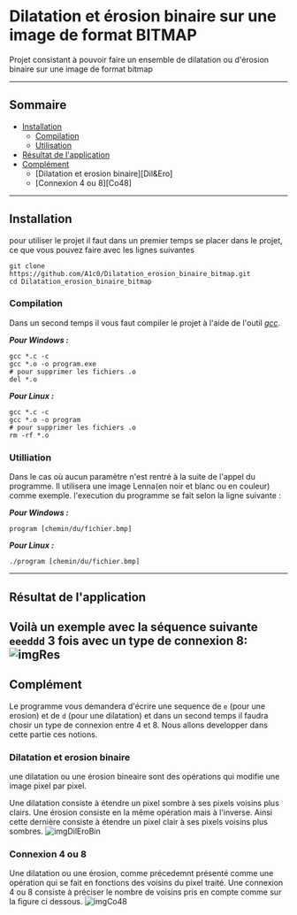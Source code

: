 # Dilatation et érosion binaire sur une image de format BITMAP
Projet consistant à pouvoir faire un ensemble de dilatation ou d'érosion binaire sur une image de format bitmap

---

## Sommaire
* [Installation][Installation]
    * [Compilation][Compilation]
    * [Utilisation][Utilisation]
* [Résultat de l'application][Result]
* [Complément][Complement]
    * [Dilatation et erosion binaire][Dil&Ero]
    * [Connexion 4 ou 8][Co48]

---

## Installation
pour utiliser le projet il faut dans un premier temps se placer dans le projet, ce que vous pouvez faire avec les 
lignes suivantes
```shell
git clone https://github.com/A1c0/Dilatation_erosion_binaire_bitmap.git
cd Dilatation_erosion_binaire_bitmap
```

### Compilation
Dans un second temps il vous faut compiler le projet à l'aide de l'outil _[gcc][gcc]_.

___Pour Windows :___
```shell
gcc *.c -c
gcc *.o -o program.exe
# pour supprimer les fichiers .o
del *.o
```

___Pour Linux :___
```shell
gcc *.c -c
gcc *.o -o program
# pour supprimer les fichiers .o
rm -rf *.o 
```

### Utilliation
Dans le cas où aucun paramètre n'est rentré à la suite de l'appel du programme. Il utilisera une image Lenna(en noir 
et blanc ou en couleur) comme exemple. l'execution du programme se fait selon la ligne suivante :

___Pour Windows :___
```shell
program [chemin/du/fichier.bmp]
```
___Pour Linux :___
```shell
./program [chemin/du/fichier.bmp]
```
---

## Résultat de l'application
Voilà un exemple avec la séquence suivante `eeeddd` 3 fois avec un type de connexion 8:
![imgRes](https://image.noelshack.com/fichiers/2018/25/1/1529349088-sans-titre-1.jpg)
---

## Complément
Le programme vous demandera d'écrire une sequence de `e` (pour une erosion) et de `d` (pour une dilatation) et dans 
un second temps il faudra chosir un type de connexion entre 4 et 8.
Nous allons developper dans cette partie ces notions.

### Dilatation et erosion binaire
une dilatation ou une érosion bineaire sont des opérations qui modifie une image pixel par pixel.

Une dilatation consiste à étendre un pixel sombre à ses pixels voisins plus clairs. Une érosion consiste en la même 
opération mais à l'inverse. Ainsi cette dernière consiste à étendre un pixel clair à ses pixels voisins plus sombres.
![imgDilEroBin](https://image.noelshack.com/fichiers/2018/25/2/1529412017-dilatationerosionbinaire.jpg)

### Connexion 4 ou 8
Une dilatation ou une érosion, comme précedemnt présenté comme une opération qui se fait en fonctions des voisins du 
pixel traité. Une connexion 4 ou 8 consiste à préciser le nombre de voisins pris en compte comme sur la figure ci dessous.
![imgCo48](https://image.noelshack.com/fichiers/2018/25/2/1529412017-connexion48.jpg)

[gcc]: https://gcc.gnu.org
[Installation]: https://github.com/A1c0/Dilatation_erosion_binaire_bitmap#installation
[Compilation]: https://github.com/A1c0/Dilatation_erosion_binaire_bitmap#compilation
[Utilisation]: https://github.com/A1c0/Dilatation_erosion_binaire_bitmap#utiliation
[Result]: https://github.com/A1c0/Dilatation_erosion_binaire_bitmap#r%C3%A9sultat-de-lapplication
[Complement]: https://github.com/A1c0/Dilatation_erosion_binaire_bitmap#compl%C3%A9ment
